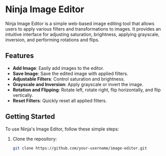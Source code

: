 # Ninja Image Editor

Ninja Image Editor is a simple web-based image editing tool that allows users to apply various filters and transformations to images. It provides an intuitive interface for adjusting saturation, brightness, applying grayscale, inversion, and performing rotations and flips.

## Features

- **Add Image**: Easily add images to the editor.
- **Save Image**: Save the edited image with applied filters.
- **Adjustable Filters**: Control saturation and brightness.
- **Grayscale and Inversion**: Apply grayscale or invert the image.
- **Rotation and Flipping**: Rotate left, rotate right, flip horizontally, and flip vertically.
- **Reset Filters**: Quickly reset all applied filters.

## Getting Started

To use Ninja's Image Editor, follow these simple steps:

1. Clone the repository:

   ```bash
   git clone https://github.com/your-username/image-editor.git
